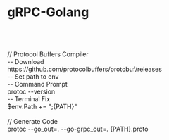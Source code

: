 # gRPC-Golang
<br/>
<br/>
<br/>
// Protocol Buffers Compiler <br/>
-- Download <br/>
https://github.com/protocolbuffers/protobuf/releases <br/>
-- Set path to env <br/>
-- Command Prompt <br/>
protoc --version <br/>
-- Terminal Fix <br/>
$env:Path += ";{PATH}" <br/>
<br/>
// Generate Code <br/>
protoc --go_out=. --go-grpc_out=. {PATH}.proto <br/>
